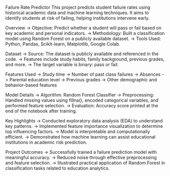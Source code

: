 Failure Rate Predictor
This project predicts student failure rates using historical academic data and machine learning techniques. It aims to identify students at risk of failing, helping institutions intervene early.

Overview
-> Objective: Predict whether a student will pass or fail based on key academic and personal indicators.
-> Methodology: Built a classification model using Random Forest on a publicly available dataset.
-> Tools Used: Python, Pandas, Scikit-learn, Matplotlib, Google Colab.

Dataset
-> Source: The dataset is publicly available and referenced in the code.
-> Features include study habits, family background, previous grades, and more.
-> The target variable is binary: pass or fail.

Features Used
-> Study time
-> Number of past class failures
-> Absences
-> Parental education level
-> Previous grades
-> Other demographic and behavior-based features

Model Details
-> Algorithm: Random Forest Classifier
-> Preprocessing: Handled missing values using fillna(), encoded categorical variables, and performed feature selection.
-> Evaluation: Accuracy score printed at the end of the notebook after training.

Key Highlights
-> Conducted exploratory data analysis (EDA) to understand key patterns.
-> Implemented feature importance visualization to determine top influencing factors.
-> Model is interpretable and computationally efficient.
-> Demonstrated how machine learning can assist educational institutions in academic risk prediction.

Project Outcomes
-> Successfully trained a failure prediction model with meaningful accuracy.
-> Reduced noise through effective preprocessing and feature selection.
-> Illustrated practical application of Random Forest in classification tasks related to education analytics.
